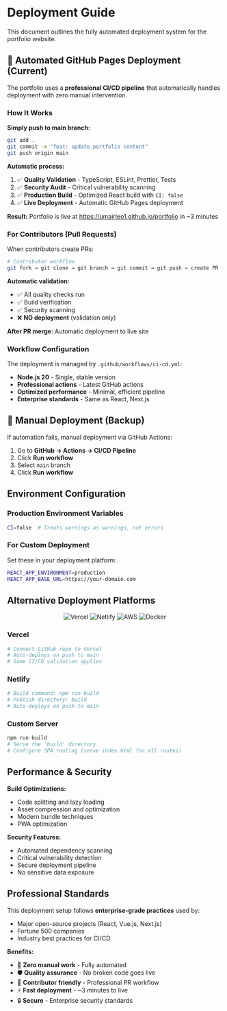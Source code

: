 # Deployment Guide

This document outlines the fully automated deployment system for the portfolio website.

## 🚀 Automated GitHub Pages Deployment (Current)

The portfolio uses a **professional CI/CD pipeline** that automatically handles deployment with zero manual intervention.

### How It Works

**Simply push to main branch:**

```bash
git add .
git commit -m "feat: update portfolio content"
git push origin main
```

**Automatic process:**

1. ✅ **Quality Validation** - TypeScript, ESLint, Prettier, Tests
2. ✅ **Security Audit** - Critical vulnerability scanning
3. ✅ **Production Build** - Optimized React build with `CI: false`
4. ✅ **Live Deployment** - Automatic GitHub Pages deployment

**Result:** Portfolio is live at https://umairleo1.github.io/portfolio in ~3 minutes

### For Contributors (Pull Requests)

When contributors create PRs:

```bash
# Contributor workflow
git fork → git clone → git branch → git commit → git push → create PR
```

**Automatic validation:**

- ✅ All quality checks run
- ✅ Build verification
- ✅ Security scanning
- ❌ **NO deployment** (validation only)

**After PR merge:** Automatic deployment to live site

### Workflow Configuration

The deployment is managed by `.github/workflows/ci-cd.yml`:

- **Node.js 20** - Single, stable version
- **Professional actions** - Latest GitHub actions
- **Optimized performance** - Minimal, efficient pipeline
- **Enterprise standards** - Same as React, Next.js

## 🔧 Manual Deployment (Backup)

If automation fails, manual deployment via GitHub Actions:

1. Go to **GitHub → Actions → CI/CD Pipeline**
2. Click **Run workflow**
3. Select `main` branch
4. Click **Run workflow**

## Environment Configuration

### Production Environment Variables

```bash
CI=false  # Treats warnings as warnings, not errors
```

### For Custom Deployment

Set these in your deployment platform:

```bash
REACT_APP_ENVIRONMENT=production
REACT_APP_BASE_URL=https://your-domain.com
```

## Alternative Deployment Platforms

<div align="center">

![Vercel](https://img.shields.io/badge/Vercel-000000?style=for-the-badge&logo=vercel&logoColor=white)
![Netlify](https://img.shields.io/badge/Netlify-00C7B7?style=for-the-badge&logo=netlify&logoColor=white)
![AWS](https://img.shields.io/badge/AWS-232F3E?style=for-the-badge&logo=amazon-aws&logoColor=white)
![Docker](https://img.shields.io/badge/Docker-2496ED?style=for-the-badge&logo=docker&logoColor=white)

</div>

### Vercel

```bash
# Connect GitHub repo to Vercel
# Auto-deploys on push to main
# Same CI/CD validation applies
```

### Netlify

```bash
# Build command: npm run build
# Publish directory: build
# Auto-deploys on push to main
```

### Custom Server

```bash
npm run build
# Serve the 'build' directory
# Configure SPA routing (serve index.html for all routes)
```

## Performance & Security

**Build Optimizations:**

- Code splitting and lazy loading
- Asset compression and optimization
- Modern bundle techniques
- PWA optimization

**Security Features:**

- Automated dependency scanning
- Critical vulnerability detection
- Secure deployment pipeline
- No sensitive data exposure

## Professional Standards

This deployment setup follows **enterprise-grade practices** used by:

- Major open-source projects (React, Vue.js, Next.js)
- Fortune 500 companies
- Industry best practices for CI/CD

**Benefits:**

- 🤖 **Zero manual work** - Fully automated
- 🛡️ **Quality assurance** - No broken code goes live
- 👥 **Contributor friendly** - Professional PR workflow
- ⚡ **Fast deployment** - ~3 minutes to live
- 🔒 **Secure** - Enterprise security standards
